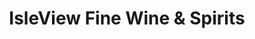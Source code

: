 ---
title: "IsleView Fine Wine & Spirits"
url: /tonawanda/isleview-fine-wine-and-spirits/
shop: alcohol
---